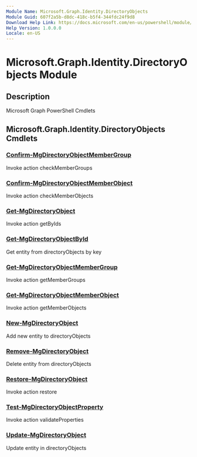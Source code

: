 ```yaml
---
Module Name: Microsoft.Graph.Identity.DirectoryObjects
Module Guid: 607f2a5b-d8dc-418c-b5f4-344fdc24f9d8
Download Help Link: https://docs.microsoft.com/en-us/powershell/module/microsoft.graph.identity.directoryobjects
Help Version: 1.0.0.0
Locale: en-US
---
```


# Microsoft.Graph.Identity.DirectoryObjects Module
## Description
Microsoft Graph PowerShell Cmdlets

## Microsoft.Graph.Identity.DirectoryObjects Cmdlets
### [Confirm-MgDirectoryObjectMemberGroup](Confirm-MgDirectoryObjectMemberGroup.md)
Invoke action checkMemberGroups

### [Confirm-MgDirectoryObjectMemberObject](Confirm-MgDirectoryObjectMemberObject.md)
Invoke action checkMemberObjects

### [Get-MgDirectoryObject](Get-MgDirectoryObject.md)
Invoke action getByIds

### [Get-MgDirectoryObjectById](Get-MgDirectoryObjectById.md)
Get entity from directoryObjects by key

### [Get-MgDirectoryObjectMemberGroup](Get-MgDirectoryObjectMemberGroup.md)
Invoke action getMemberGroups

### [Get-MgDirectoryObjectMemberObject](Get-MgDirectoryObjectMemberObject.md)
Invoke action getMemberObjects

### [New-MgDirectoryObject](New-MgDirectoryObject.md)
Add new entity to directoryObjects

### [Remove-MgDirectoryObject](Remove-MgDirectoryObject.md)
Delete entity from directoryObjects

### [Restore-MgDirectoryObject](Restore-MgDirectoryObject.md)
Invoke action restore

### [Test-MgDirectoryObjectProperty](Test-MgDirectoryObjectProperty.md)
Invoke action validateProperties

### [Update-MgDirectoryObject](Update-MgDirectoryObject.md)
Update entity in directoryObjects

